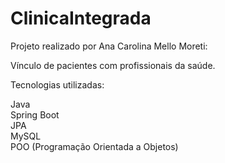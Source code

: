 # ClinicaIntegrada

Projeto realizado por Ana Carolina Mello Moreti:

Vínculo de pacientes com profissionais da saúde.

Tecnologias utilizadas:

Java
<br>
Spring Boot
<br>
JPA
<br>
MySQL
<br>
POO (Programação Orientada a Objetos)